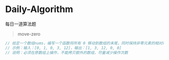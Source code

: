 # Daily-Algorithm
每日一道算法题

> move-zero
```js
// 给定一个数组nums，编写一个函数将所有 0 移动到数组的末尾，同时保持非零元素的相对顺序
// 示例：输入：[0, 1, 0, 3, 12]，输出：[1, 3, 12, 0, 0]
// 说明：必须在原数组上操作，不能拷贝额外的数组，尽量减少操作次数
```
